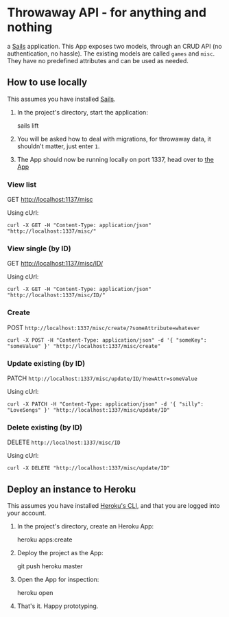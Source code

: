 # Throwaway API - for anything and nothing
a [Sails][sails] application. This App exposes two models, through an CRUD API
(no authentication, no hassle). The existing models are called `games` and
`misc`. They have no predefined attributes and can be used as needed.


## How to use locally
This assumes you have installed [Sails][sails].

1. In the project's directory, start the application:

    sails lift

2. You will be asked how to deal with migrations, for throwaway data, it
shouldn't matter, just enter `1`.
3. The App should now be running locally on port 1337, head over to
[the App][app]

### View list
GET [http://localhost:1137/misc](http://localhost:1337/misc)

Using cUrl:

```
curl -X GET -H "Content-Type: application/json" "http://localhost:1337/misc/"
```

### View single (by ID)
GET [http://localhost:1137/misc/ID/](http://localhost:1337/misc/ID/)

Using cUrl:

```
curl -X GET -H "Content-Type: application/json" "http://localhost:1337/misc/ID/"
```


### Create
POST `http://localhost:1337/misc/create/?someAttribute=whatever`

```
curl -X POST -H "Content-Type: application/json" -d '{ "someKey": "someValue" }' "http://localhost:1337/misc/create"
```

### Update existing (by ID)
PATCH `http://localhost:1337/misc/update/ID/?newAttr=someValue`

Using cUrl:

```
curl -X PATCH -H "Content-Type: application/json" -d '{ "silly": "LoveSongs" }' "http://localhost:1337/misc/update/ID"
```

### Delete existing (by ID)
DELETE `http://localhost:1337/misc/ID`

Using cUrl:

```
curl -X DELETE "http://localhost:1337/misc/update/ID"
```

## Deploy an instance to Heroku
This assumes you have installed [Heroku's CLI][heroku-cli], and that you are
logged into your account.

1. In the project's directory, create an Heroku App:

    heroku apps:create

2. Deploy the project as the App:

    git push heroku master

3. Open the App for inspection:

    heroku open

4. That's it. Happy prototyping.

[sails]: http://sailsjs.or
[heroku-cli]: https://devcenter.heroku.com/articles/heroku-cli
[app]: http://localhost:1337
